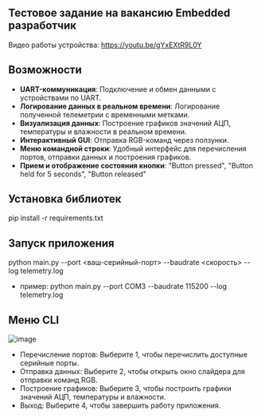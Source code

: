 ## Тестовое задание на вакансию Embedded разработчик
Видео работы устройства:
https://youtu.be/gYxEXtR9L0Y

## Возможности

- **UART-коммуникация**: Подключение и обмен данными с устройствами по UART.
- **Логирование данных в реальном времени**: Логирование полученной телеметрии с временными метками.
- **Визуализация данных**: Построение графиков значений АЦП, температуры и влажности в реальном времени.
- **Интерактивный GUI**: Отправка RGB-команд через ползунки.
- **Меню командной строки**: Удобный интерфейс для перечисления портов, отправки данных и построения графиков.
- **Прием и отображение состояния кнопки**: "Button pressed", "Button held for 5 seconds", "Button released"

## Установка библиотек
pip install -r requirements.txt

## Запуск приложения
python main.py --port <ваш-серийный-порт> --baudrate <скорость> --log telemetry.log
- пример: python main.py --port COM3 --baudrate 115200 --log telemetry.log

## Меню CLI
![image](https://github.com/zhereloff/TechoLabQuestCLI/assets/130227724/d7d3d6b7-e350-4e78-bd06-47a11c521306)
- Перечисление портов: Выберите 1, чтобы перечислить доступные серийные порты.
- Отправка данных: Выберите 2, чтобы открыть окно слайдера для отправки команд RGB.
- Построение графиков: Выберите 3, чтобы построить графики значений АЦП, температуры и влажности.
- Выход: Выберите 4, чтобы завершить работу приложения.
